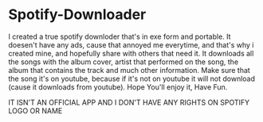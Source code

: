 # Spotify-Downloader

I created a true spotify downloder that's in exe form and portable. It doesen't have any ads, cause that annoyed me everytime, and that's why i created mine, and hopefully share with others that need it. It downloads all the songs with the album cover, artist that performed on the song, the album that contains the track and much other information. Make sure that the song it's on youtube, because if it's not on youtube it will not download (cause it downloads from youtube). Hope You'll enjoy it, Have Fun.

IT ISN'T AN OFFICIAL APP AND I DON'T HAVE ANY RIGHTS ON SPOTIFY LOGO OR NAME
